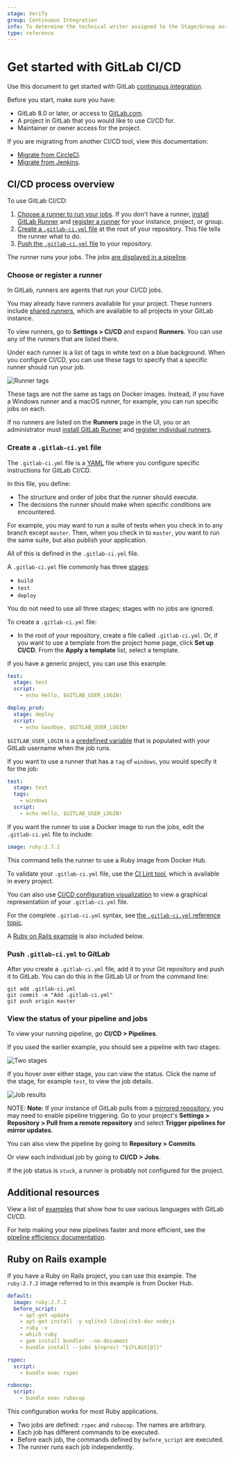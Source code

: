 ```yaml
---
stage: Verify
group: Continuous Integration
info: To determine the technical writer assigned to the Stage/Group associated with this page, see https://about.gitlab.com/handbook/engineering/ux/technical-writing/#designated-technical-writers
type: reference
---
```


# Get started with GitLab CI/CD

Use this document to get started with GitLab
[continuous integration](https://about.gitlab.com/stages-devops-lifecycle/continuous-integration/).

Before you start, make sure you have:

- GitLab 8.0 or later, or access to [GitLab.com](https://gitlab.com).
- A project in GitLab that you would like to use CI/CD for.
- Maintainer or owner access for the project.

If you are migrating from another CI/CD tool, view this documentation:

- [Migrate from CircleCI](../migration/circleci.md).
- [Migrate from Jenkins](../migration/jenkins.md).

## CI/CD process overview

To use GitLab CI/CD:

1. [Choose a runner to run your jobs](#choose-or-register-a-runner).
   If you don't have a runner, [install GitLab Runner](https://docs.gitlab.com/runner/install/)
   and [register a runner](https://docs.gitlab.com/runner/register/) for your instance, project, or group.
1. [Create a `.gitlab-ci.yml` file](#create-a-gitlab-ciyml-file)
   at the root of your repository. This file tells the runner what to do.
1. [Push the `.gitlab-ci.yml` file](#push-gitlab-ciyml-to-gitlab) to your repository.

The runner runs your jobs. The jobs [are displayed in a pipeline](#view-the-status-of-your-pipeline-and-jobs).

### Choose or register a runner

In GitLab, runners are agents that run your CI/CD jobs.

You may already have runners available for your project. These runners
include [shared runners](../runners/README.md#shared-runners), which are
available to all projects in your GitLab instance.

To view runners, go to **Settings > CI/CD** and expand **Runners**.
You can use any of the runners that are listed there.

Under each runner is a list of tags in white text on a blue background.
When you configure CI/CD, you can use these tags to specify that a specific runner should run your job.

![Runner tags](img/runner_tags_v13_6.png)

These tags are not the same as tags on Docker images. Instead, if you have
a Windows runner and a macOS runner, for example, you can run specific jobs on each.

If no runners are listed on the **Runners** page in the UI, you or an administrator
must [install GitLab Runner](https://docs.gitlab.com/runner/install/) and
[register individual runners](https://docs.gitlab.com/runner/register/).

### Create a `.gitlab-ci.yml` file

The `.gitlab-ci.yml` file is a [YAML](https://en.wikipedia.org/wiki/YAML) file where
you configure specific instructions for GitLab CI/CD.

In this file, you define:

- The structure and order of jobs that the runner should execute.
- The decisions the runner should make when specific conditions are encountered.

For example, you may want to run a suite of tests when you check in to
any branch except `master`. Then, when you check in to `master`, you want
to run the same suite, but also publish your application.

All of this is defined in the `.gitlab-ci.yml` file.

A `.gitlab-ci.yml` file commonly has three [stages](../yaml/README.md#stages):

- `build`
- `test`
- `deploy`

You do not need to use all three stages; stages with no jobs are ignored.

To create a `.gitlab-ci.yml` file:

- In the root of your repository, create a file called `.gitlab-ci.yml`.
  Or, if you want to use a template from the project home page, click **Set up CI/CD**.
  From the **Apply a template** list, select a template.

If you have a generic project, you can use this example:

```yaml
test:
  stage: test
  script:
    - echo Hello, $GITLAB_USER_LOGIN!

deploy_prod:
  stage: deploy
  script:
    - echo Goodbye, $GITLAB_USER_LOGIN!
```

`$GITLAB_USER_LOGIN` is a [predefined variable](../variables/predefined_variables.md)
that is populated with your GitLab username when the job runs.

If you want to use a runner that has a `tag` of `windows`, you would specify it for the job:

```yaml
test:
  stage: test
  tags:
    - windows
  script:
    - echo Hello, $GITLAB_USER_LOGIN!
```

If you want the runner to use a Docker image to run the jobs, edit the `.gitlab-ci.yml` file to include:

```yaml
image: ruby:2.7.2
```

This command tells the runner to use a Ruby image from Docker Hub.

To validate your `.gitlab-ci.yml` file, use the
[CI Lint tool](../lint.md), which is available in every project.

You can also use [CI/CD configuration visualization](../yaml/visualization.md) to
view a graphical representation of your `.gitlab-ci.yml` file.

For the complete `.gitlab-ci.yml` syntax, see
[the `.gitlab-ci.yml` reference topic](../yaml/README.md).

A [Ruby on Rails example](#ruby-on-rails-example) is also included below.

### Push `.gitlab-ci.yml` to GitLab

After you create a `.gitlab-ci.yml` file, add it to your Git repository
and push it to GitLab. You can do this in the GitLab UI or from the
command line:

```shell
git add .gitlab-ci.yml
git commit -m "Add .gitlab-ci.yml"
git push origin master
```

### View the status of your pipeline and jobs

To view your running pipeline, go **CI/CD > Pipelines**.

If you used the earlier example, you should see a pipeline with two stages:

![Two stages](img/two_stages_v13_6.png)

If you hover over either stage, you can view the status. Click the name
of the stage, for example `test`, to view the job details.

![Job results](img/job_results_v13_6.png)

NOTE: **Note:**
If your instance of GitLab pulls from a [mirrored repository](../../user/project/repository/repository_mirroring.md#pulling-from-a-remote-repository),
you may need to enable pipeline triggering. Go to your project's
**Settings > Repository > Pull from a remote repository** and select **Trigger pipelines for mirror updates**.

You can also view the pipeline by going to **Repository > Commits**.

Or view each individual job by going to **CI/CD > Jobs**.

If the job status is `stuck`, a runner is probably not configured for the project.

## Additional resources

View a list of [examples](../examples/README.md) that show how to use
various languages with GitLab CI/CD.

For help making your new pipelines faster and more efficient, see the
[pipeline efficiency documentation](../pipelines/pipeline_efficiency.md).

## Ruby on Rails example

If you have a Ruby on Rails project, you can use this example. The `ruby:2.7.2` image
referred to in this example is from Docker Hub.

```yaml
default:
  image: ruby:2.7.2
  before_script:
    - apt-get update
    - apt-get install -y sqlite3 libsqlite3-dev nodejs
    - ruby -v
    - which ruby
    - gem install bundler --no-document
    - bundle install --jobs $(nproc) "${FLAGS[@]}"

rspec:
  script:
    - bundle exec rspec

rubocop:
  script:
    - bundle exec rubocop
```

This configuration works for most Ruby applications.

- Two jobs are defined: `rspec` and `rubocop`. The names are arbitrary.
- Each job has different commands to be executed.
- Before each job, the commands defined by `before_script` are executed.
- The runner runs each job independently.
